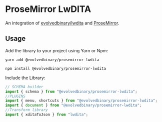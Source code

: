 # ProseMirror LwDITA

An integration of [evolvedbinary/lwdita](https://github.com/evolvedbinary/lwdita) and [ProseMirror](https://www.prosemirror.net).

## Usage

Add the library to your project using Yarn or Npm:

```shell
yarn add @evolvedbinary/prosemirror-lwdita
```

```shell
npm install @evolvedbinary/prosemirror-lwdita
```

Include the Library:

```javascript
// SCHEMA builder
import { schema } from "@evolvedbinary/prosemirror-lwdita";
//PLUGINS
import { menu, shortcuts } from "@evolvedbinary/prosemirror-lwdita";
import { document } from "@evolvedbinary/prosemirror-lwdita";
//Transform library
import { xditaToJson } from "lwdita";
```
